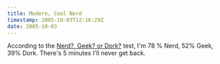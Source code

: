 ```yaml
---
title: Modern, Cool Nerd
timestamp: 2005-10-03T12:16:29Z
date: 2005-10-03
---
```


According to the <a href="http://www.okcupid.com/tests/take?testid=9935030990046738815">Nerd?, Geek? or Dork?</a> test, I'm 78 % Nerd, 52% Geek, 39% Dork. There's 5 minutes I'll never get back.